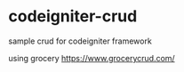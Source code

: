 # codeigniter-crud
sample crud for codeigniter framework

using grocery https://www.grocerycrud.com/

